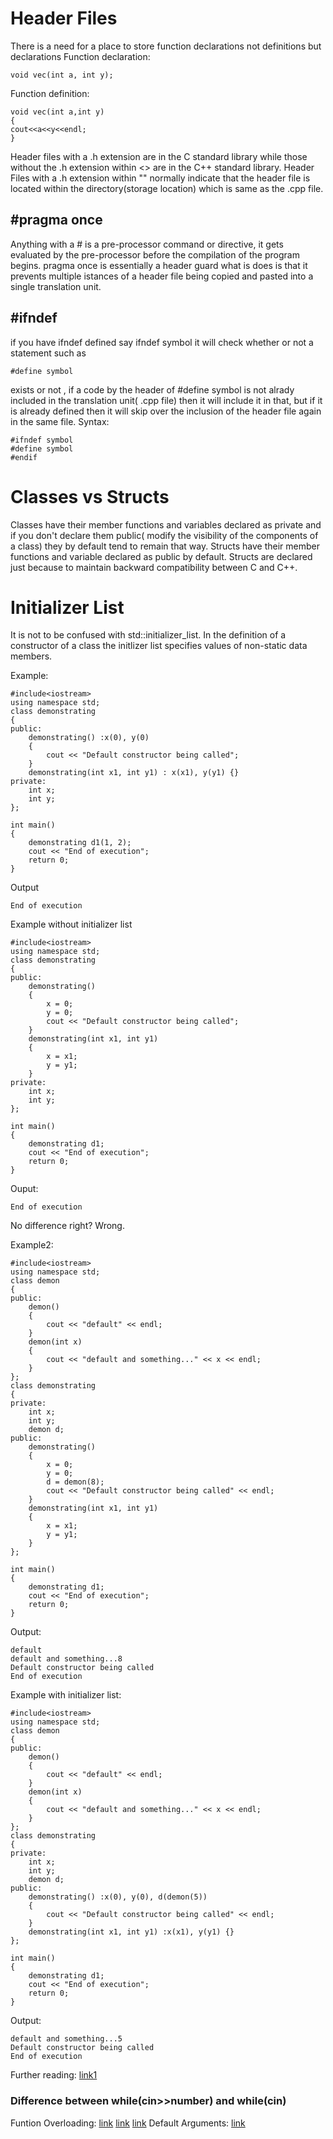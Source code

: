 # Header Files 
There is a need for a place to store function declarations not definitions but declarations 
Function declaration:
```
void vec(int a, int y);
```
Function definition:
```
void vec(int a,int y)
{
cout<<a<<y<<endl;
}
```
Header files with a .h extension are in the C standard library while those without the .h extension within <> are in the C++ standard library. 
Header Files with a .h extension within "" normally indicate that the header file is located within the directory(storage location) which is same as the .cpp file. 

## #pragma once
Anything with a # is a pre-processor command or directive, it gets evaluated by the pre-processor before the compilation of the program begins. pragma once is essentially a header guard what is does is that it prevents multiple istances of a header file being copied and pasted into a single translation unit. 

## #ifndef 
if you have ifndef defined say ifndef symbol it will check whether or not a statement such as 
```
#define symbol
```
exists or not , if a code by the header of #define symbol is not alrady included in the translation unit( .cpp file) then it will include it in that, but if it is already defined then it will skip over the inclusion of the header file again in the same file. 
Syntax:
```
#ifndef symbol 
#define symbol
#endif
```

# Classes vs Structs
Classes have their member functions and variables declared as private and if you don't declare them public( modify the visibility of the components of a class) they by default tend to remain that way. Structs have their member functions and variable declared as public by default. Structs are declared just because to maintain backward compatibility between C and C++. 
 

# Initializer List 
It is not to be confused with std::initializer_list. In the definition of a constructor of a class the initlizer list specifies values of non-static data members. 

Example:
```
#include<iostream>
using namespace std;
class demonstrating
{
public:
	demonstrating() :x(0), y(0)
	{
		cout << "Default constructor being called";
	}
	demonstrating(int x1, int y1) : x(x1), y(y1) {}
private:
	int x;
	int y;
};

int main()
{
	demonstrating d1(1, 2);
	cout << "End of execution";
	return 0;
}
```
Output
```
End of execution
```
Example without initializer list
```
#include<iostream>
using namespace std;
class demonstrating
{
public:
	demonstrating() 
	{
		x = 0;
		y = 0;
		cout << "Default constructor being called";
	}
	demonstrating(int x1, int y1) 
	{
		x = x1;
		y = y1;
	}
private:
	int x;
	int y;
};

int main()
{
	demonstrating d1;
	cout << "End of execution";
	return 0;
}
```
Ouput:
```
End of execution
```
No difference right?
Wrong.   

Example2:
```
#include<iostream>
using namespace std;
class demon
{
public:
	demon()
	{
		cout << "default" << endl;
	}
	demon(int x)
	{
		cout << "default and something..." << x << endl;
	}
};
class demonstrating
{
private:
	int x;
	int y;
	demon d;
public:
	demonstrating() 
	{
		x = 0;
		y = 0;
		d = demon(8);
		cout << "Default constructor being called" << endl;
	}
	demonstrating(int x1, int y1) 
	{
		x = x1;
		y = y1;
	}
};

int main()
{
	demonstrating d1;
	cout << "End of execution";
	return 0;
}
```
Output:
```
default
default and something...8
Default constructor being called
End of execution
```
Example with initializer list:
```
#include<iostream>
using namespace std;
class demon
{
public:
	demon()
	{
		cout << "default" << endl;
	}
	demon(int x)
	{
		cout << "default and something..." << x << endl;
	}
};
class demonstrating
{
private:
	int x;
	int y;
	demon d;
public:
	demonstrating() :x(0), y(0), d(demon(5))
	{
		cout << "Default constructor being called" << endl;
	}
	demonstrating(int x1, int y1) :x(x1), y(y1) {}
};

int main()
{
	demonstrating d1;
	cout << "End of execution";
	return 0;
}
```
Output:
```
default and something...5
Default constructor being called
End of execution
```
Further reading: [link1](https://www.geeksforgeeks.org/when-do-we-use-initializer-list-in-c/)

### Difference between while(cin>>number) and while(cin)
Funtion Overloading: [link](https://owlcation.com/stem/Function-Overloading-in-C-with-Example) [link](https://www.programiz.com/cpp-programming/function-overloading) [link](https://www.programiz.com/cpp-programming/default-argument) 
Default Arguments: [link](https://www.programiz.com/cpp-programming/default-argument) 
